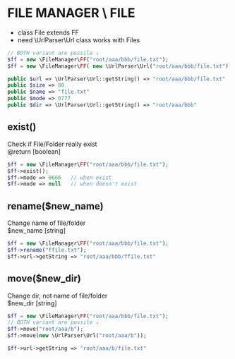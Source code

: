 # FILE MANAGER \ FILE
- class File extends FF
- need \UrlParser\Url class
works with Files


```php
// BOTH variant are possile ↓
$ff = new \FileManager\FF("root/aaa/bbb/file.txt");
$ff = new \FileManager\FF( new \UrlParser\Url("root/aaa/bbb/file.txt") );

public $url => \UrlParser\Url::getString() => "root/aaa/bbb/file.txt"
public $size => 80
public $name => "file.txt"
public $mode => 0777
public $dir => \UrlParser\Url::getString() => "root/aaa/bbb"
```

## exist()
Check if File/Folder really exist<br>
@return [boolean]

```php
$ff = new \FileManager\FF("root/aaa/bbb/file.txt");
$ff->exist();
$ff->mode => 0666	// when exist
$ff->mode => null	// when doesn't exist
```


## rename($new_name)
Change name of file/folder<br>
$new_name [string]

```php
$ff = new \FileManager\FF("root/aaa/bbb/file.txt");
$ff->rename("ffile.txt");
$ff->url->getString => "root/aaa/bbb/ffile.txt"
```

## move($new_dir)
Change dir, not name of file/folder<br>
$new_dir [string]

```php
$ff = new \FileManager\FF("root/aaa/bbb/file.txt");
// BOTH variant are possile ↓
$ff->move("root/aaa/b");
$ff->move(new \UrlParser\Url("root/aaa/b"));

$ff->url->getString => "root/aaa/b/file.txt"
```
